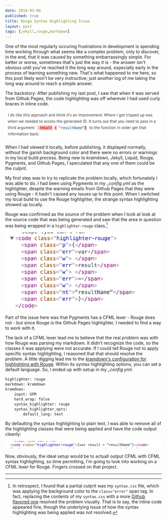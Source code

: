 ```yaml
---
date: 2016-03-06
published: true
title: Rouge Syntax Highlighting Issue
layout: post
tags: [jekyll,rouge,markdown]
---
```

One of the most regularly occuring frustrations in development is spending time working through what seems like a complex problem, only to discover, in the end, that it was caused by something embarrassingly simple. For better or worse, sometimes that's just the way it is -  the answer isn't obvious until you've reached it the long way around, especially early in the process of learning something new. That's what happened to me here, so this post likely won't be very instructive; just another log of me taking the long way around to reach a simple answer. <!--more-->

The backstory: After publishing my last post, I saw that when it was served from Github Pages, the code highlighting was off wherever I had used curly braces in inline code.

![syntax highlighting issue](/public/assets/images/rouge-syntax-highlighting-error.png)

When I had viewed it locally, before publishing, it displayed normally, without the garish background color and there were no errors or warnings in my local build process. Being new to kramdown, Jekyll, Liquid, Rouge, Pygments, and Github Pages, I speculated that any one of them could be the culprit.

My first step was to try to replicate the problem locally, which fortunately I was able to do. I had been using Pygments in my *_config.yml* as the highlighter, despite the warning emails from Github Pages that they were using Rouge - it hadn't caused any issues up to this point. When I switched my local build to use the Rouge highlighter, the strange syntax highlighting showed up locally. 

Rouge was confirmed as the source of the problem when I took at look at the source code that was being generated and saw that the area in question was being wrapped in a `highlighter-rouge` class.[^1]

![highlighter-rouge class wrapping code](/public/assets/images/syntax-highlighting-inspector-broken.png)

Part of the issue here was that Pygments has a CFML lexer - Rouge does not - but since Rouge is the Github Pages highlighter, I needed to find a way to work with it. 

The lack of a CFML lexer lead me to believe that the real problem was with how Rouge was parsing my markdown. It didn't recognize the code, so the classes it was applying were not accurate. If I could tell Rouge not to apply specific syntax highlighting, I reasoned that that should resolve the problem. A little digging lead me to the [kramdown's configuration for highlighting with Rouge](http://kramdown.gettalong.org/syntax_highlighter/rouge.html). Within its syntax highlighting options, you can set a default language. So, I ended up with setup in my *_config.yml*:

```text	
highlighter: rouge
markdown: kramdown
kramdown:
	input: GFM
	hard_wrap: false
	syntax_highlighter: rouge
	syntax_highlighter_opts:
		default_lang: text
```
			
By defaulting the syntax highlighting to plain text, I was able to remove all of the highlighting classes that were being applied and have the code output cleanly:

![basic rouge highlighting without syntax classes](/public/assets/images/syntax-highlighting-inspector-fixed.png)

Now, obviously, the ideal setup would be to actuall output CFML with CFML syntax highlighting, so time permitting, I'm going to look into working on a CFML lexer for Rouge. Fingers crossed on that project.

<hr>

[^1]: In retrospect, I found that a partial culprit was my `syntax.css` file, which was applying the background color to the `class="error"` span tag. In fact, replacing the contents of my `syntax.css` with a more [Github flavored one](https://github.com/aahan/pygments-github-style/blob/master/github.css) resolved the problem visually. That is to say, the inline code appeared fine, though the underlying issue of how the syntax highlighting was being applied was not resolved.







